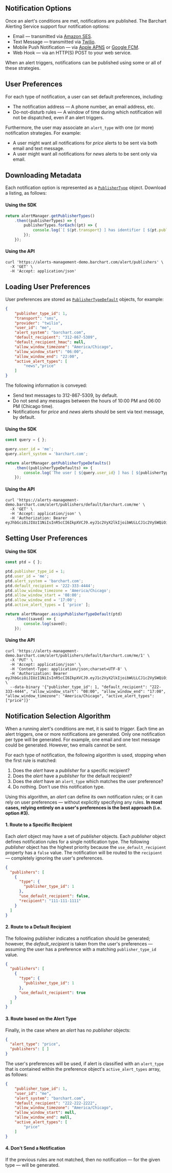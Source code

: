 ## Notification Options

Once an alert's conditions are met, notifications are published. The Barchart Alerting Service support four notification options:

* Email — transmitted via [Amazon SES](https://aws.amazon.com/ses/).
* Text Message — transmitted via [Twilio](https://www.twilio.com/).
* Mobile Push Notification — via [Apple APNS](https://en.wikipedia.org/wiki/Apple_Push_Notification_service) or [Google FCM](https://firebase.google.com/docs/cloud-messaging).
* Web Hook — via an HTTP(S) POST to your web service.

When an alert triggers, notifications can be published using some or all of these strategies.

## User Preferences

For each type of notification, a user can set default preferences, including:

* The notification address — A phone number, an email address, etc.
* Do-not-disturb rules — A window of time during which notification will not be dispatched, even if an alert triggers.

Furthermore, the user may associate an ```alert_type``` with one (or more) notification strategies. For example:

* A user might want all notifications for _price_ alerts to be sent via both email and text message. 
* A user might want all notifications for _news_ alerts to be sent only via email.

## Downloading Metadata

Each notification option is represented as a [```PublisherType```](/content/sdk/lib-data?id=schemapublishertype) object. Download a listing, as follows:

#### Using the SDK

```js
return alertManager.getPublisherTypes()
	.then((publisherTypes) => {
		publisherTypes.forEach((pt) => {
			console.log(`[ ${pt.transport} ] has identifier [ ${pt.publisher_type_id} ]`);	
		});	
	});
```

#### Using the API

```shell
curl 'https://alerts-management-demo.barchart.com/alert/publishers' \ 
  -X 'GET' \
  -H 'Accept: application/json'
```

## Loading User Preferences

User preferences are stored as [```PublisherTypeDefault```](/content/sdk/lib-data?id=schemapublishertypedefault) objects, for example:

```json
{
	"publisher_type_id": 1,
	"transport": "sms",
	"provider": "twilio",
	"user_id": "me",
	"alert_system": "barchart.com",
	"default_recipient": "312-867-5309",
	"default_recipient_hmac": null,
	"allow_window_timezone": "America/Chicago",
	"allow_window_start": "06:00",
	"allow_window_end": "22:00",
	"active_alert_types": [
		"news","price"
	]
}
```

The following information is conveyed:

* Send text messages to 312-867-5309, by default.
* Do not send any messages between the hours of 10:00 PM and 06:00 PM (Chicago time).
* Notifications for _price_ and _news_ alerts should be sent via text message, by default.

#### Using the SDK

```js
const query = { };

query.user_id = 'me';
query.alert_system = 'barchart.com';

return alertManager.getPublisherTypeDefaults()
	.then((publisherTypeDefaults) => {
		console.log(`The user [ ${query.user_id} ] has [ ${publisherTypeDefaults.length} ] preferences`);
	});
```

#### Using the API

```shell
curl 'https://alerts-management-demo.barchart.com/alert/publishers/default/barchart.com/me' \
  -X 'GET' \
  -H 'Accept: application/json' \
  -H 'Authorization: Bearer eyJhbGciOiJIUzI1NiIsInR5cCI6IkpXVCJ9.eyJ1c2VyX2lkIjoibWUiLCJ1c2VySWQiOiJtZSIsImFsZXJ0X3N5c3RlbSI6ImJhcmNoYXJ0LmNvbSIsImNvbnRleHRJZCI6ImJhcmNoYXJ0LmNvbSIsImlhdCI6MTYwODI5MzQzM30.QFY6GphC1tGXJPNExJw2nqnjfU8heYTvKw16OKusQPw' 
```

## Setting User Preferences

#### Using the SDK

```js
const ptd = { };

ptd.publisher_type_id = 1;
ptd.user_id = 'me';
ptd.alert_system = 'barchart.com';
ptd.default_recipient = '222-333-4444';
ptd.allow_window_timezone = 'America/Chicago';
ptd.allow_window_start = '08:00';
ptd.allow_window_end = '17:00';
ptd.active_alert_types = [ 'price' ];

return alertManager.assignPublisherTypeDefault(ptd)
	.then((saved) => {
		console.log(saved);
	});
```

#### Using the API

```shell
curl 'https://alerts-management-demo.barchart.com/alert/publishers/default/barchart.com/me/1' \
  -X 'PUT' \
  -H 'Accept: application/json' \
  -H 'Content-Type: application/json;charset=UTF-8' \
  -H 'Authorization: Bearer eyJhbGciOiJIUzI1NiIsInR5cCI6IkpXVCJ9.eyJ1c2VyX2lkIjoibWUiLCJ1c2VySWQiOiJtZSIsImFsZXJ0X3N5c3RlbSI6ImJhcmNoYXJ0LmNvbSIsImNvbnRleHRJZCI6ImJhcmNoYXJ0LmNvbSIsImlhdCI6MTYwODI5MzQzM30.QFY6GphC1tGXJPNExJw2nqnjfU8heYTvKw16OKusQPw' \
  --data-binary '{"publisher_type_id": 1, "default_recipient": "222-333-4444", "allow_window_start": "08:00", "allow_window_end": "17:00", "allow_window_timezone": "America/Chicago", "active_alert_types": ["price"]}'
```

## Notification Selection Algorithm

When a running alert's conditions are met, it is said to _trigger_. Each time an alert triggers, one or more notifications are generated. Only one notification per type will be generated. For example, one email and one text message could be generated. However, two emails cannot be sent.

For each type of notification, the following algorithm is used, stopping when the first rule is matched:

1. Does the _alert_ have a _publisher_ for a specific recipient?
2. Does the _alert_ have a _publisher_ for the default recipient?
3. Does the _alert_ have an ```alert_type``` which matches the user preference?
4. Do nothing. Don't use this notification type.

Using this algorithm, an _alert_ can define its own notification rules; or it can rely on user preferences — without explicitly specifying any rules. **In most cases, relying entirely on a user's preferences is the best approach (i.e. option #3).**

#### 1. Route to a Specific Recipient

Each _alert_ object may have a set of _publisher_ objects. Each _publisher_ object defines notification rules for a single notification type. The following _publisher_ object has the highest priority because the ```use_default_recipient``` property has a ```false``` value. The notification will be routed to the ```recipient``` — completely ignoring the user's preferences.

```json
{
  "publishers": [
	{
	  "type": {
		"publisher_type_id": 1
	  },
	  "use_default_recipient": false,
	  "recipient": "111-111-1111"
	}
  ]
}
```

#### 2. Route to a Default Recipient

The following publisher indicates a notification should be generated; however, the _default_recipient_ is taken from the user's preferences — assuming the user has a preference with a matching ```publisher_type_id``` value.

```json
{
  "publishers": [
	{
	  "type": {
		"publisher_type_id": 1
	  },
	  "use_default_recipient": true
	}
  ]
}
```

#### 3. Route based on the Alert Type

Finally, in the case where an _alert_ has no _publisher_ objects:

```json
{
  "alert_type": "price",
  "publishers": [ ]
}
```

The user's preferences will be used, if alert is classified with an ```alert_type``` that is contained within the preference object's ```active_alert_types``` array, as follows:

```json
{
	"publisher_type_id": 1,
	"user_id": "me",
	"alert_system": "barchart.com",
	"default_recipient": "222-222-2222",
	"allow_window_timezone": "America/Chicago",
	"allow_window_start": null,
	"allow_window_end": null,
	"active_alert_types": [
		"price"
	]
}
```

#### 4. Don't Send a Notification

If the previous rules are not matched, then no notification — for the given type — will be generated.





